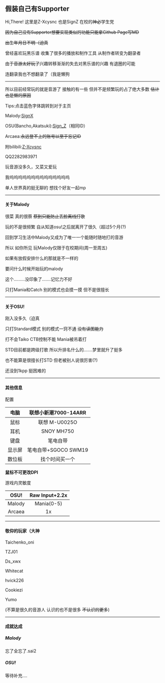 
## 假装自己有Supporter

Hi,There! 这里是Z-Xcysnc 也是SignZ 在校的~~神必~~学生党

~~因为自己没有Supporter想要实现类似的功能只能拿Github Page写MD~~

~~出生年月日不明（迫真~~

曾经喜欢玩黑乐谱 收集了很多的播放和制作工具 从制作者转变为翻录者

由于~~音游太好玩了~~兴趣转移渐渐的失去对黑乐谱的兴趣 有退圈的可能

连翻录我也不想翻录了（我是懒狗

---

所以目前经常玩的就是音游了 接触的有一些 但并不是频繁玩的占了绝大多数 ~~估计也是懒的原因~~

Tips:点击蓝色字体跳转到对于主页

Malody:[SignX](http://m.mugzone.net/accounts/user/225816)

OSU(Bancho,Akatsuki):[Sign_Z](http://osu.ppy.sh/users/16233691)（相同ID）

Arcaea:~~永远登不上的账号以至于忘记ID~~

附bilibili:[Z-Xcysnc](https://space.bilibili.com/178555126?from=search&seid=6522109150022689042)

QQ2282983971

玩音游没多久，又菜又爱玩

我呜呜呜呜呜呜呜呜呜呜呜呜呜呜

单人世界真的挺无聊的 想找个好友一起mp

---

#### 关于Malody

很菜 真的很蔡 ~~蔡到只能防止丢脸离线打歌~~

玩的不是很频繁 自从知道osu!之后就离开了很久（超过5个月(?)

回到学习生活中Malody又成为了唯一一个能随时随地打的音游

所以 如你所见 玩Malody仅限于在校期间(周一至周五)

如果有放假安排什么的那就是不一样的 

要问什么时候开始玩的malody

这个.........没印象了.......记忆力不好

只打Mania和Catch 别的模式也会摸一摸 但不是很擅长

---

#### 关于OSU!

刚入没多久（迫真 

只打Standard模式 别的模式一窍不通 ~~没有读图能力~~

打不会Taiko CTB控制不能 Mania被吊着打

STD目前都是跨级打歌 所以升排名什么的.......梦里就升了挺多

也不能算是很擅长打STD 但老被别人说很厉害(?)

还没到1kpp 挺困难的

---

#### 其他信息

配置

|  电脑  | 联想小新潮7000-14ARR |
| :----: | :------------------: |
|  鼠标  |    联想 M-U0025O     |
|  耳机  |      SNOY MH750      |
|  键盘  |       笔电自带       |
| 显示屏 | 笔电自带+SGOCO SWM19 |
| 数位板 |    找个时间买一个    |

**鼠标不可更改DPI**

游戏内灵敏度

|  OSU!  | Raw Input+2.2x |
| :----: | :------------: |
| Malody |   Mania(0-5)   |
| Arcaea |       1x       |

---

#### 敬仰的玩家（大神

Taichenko_oni

TZJ01

Ds_xwx

Whitecat

hvick226

Cookiezi

Yumo

(不算是很久的音游人 认识的也不是很多 ~~不认识的更多~~)

---

#### 成就达成

##### Malody

忘了全忘了.sai2

##### OSU!

等待补充....
